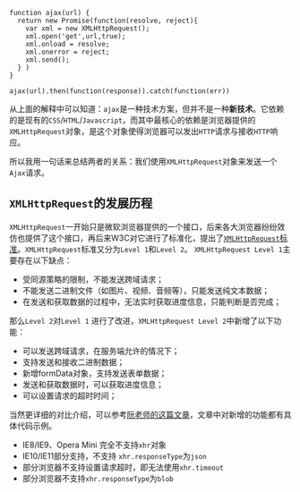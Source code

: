 ```
function ajax(url) {
  return new Promise(function(resolve, reject){
    var xml = new XMLHttpRequest();
    xml.open('get',url,true);
    xml.onload = resolve;
    xml.onerror = reject;
    xml.send();
  } )
}
```

```
ajax(url).then(function(response)).catch(function(err))
```
从上面的解释中可以知道：`ajax`是一种技术方案，但并不是一种**新技术**。它依赖的是现有的`CSS`/`HTML`/`Javascript`，而其中最核心的依赖是浏览器提供的`XMLHttpRequest`对象，是这个对象使得浏览器可以发出`HTTP`请求与接收`HTTP`响应。

所以我用一句话来总结两者的关系：我们使用`XMLHttpRequest`对象来发送一个`Ajax`请求。

## `XMLHttpRequest`的发展历程

`XMLHttpRequest`一开始只是微软浏览器提供的一个接口，后来各大浏览器纷纷效仿也提供了这个接口，再后来W3C对它进行了标准化，提出了[`XMLHttpRequest`标准](https://www.w3.org/TR/XMLHttpRequest/)。`XMLHttpRequest`标准又分为`Level 1`和`Level 2`。
`XMLHttpRequest Level 1`主要存在以下缺点：

- 受同源策略的限制，不能发送跨域请求；
- 不能发送二进制文件（如图片、视频、音频等），只能发送纯文本数据；
- 在发送和获取数据的过程中，无法实时获取进度信息，只能判断是否完成；

那么`Level 2`对`Level 1` 进行了改进，`XMLHttpRequest Level 2`中新增了以下功能：

- 可以发送跨域请求，在服务端允许的情况下；
- 支持发送和接收二进制数据；
- 新增formData对象，支持发送表单数据；
- 发送和获取数据时，可以获取进度信息；
- 可以设置请求的超时时间；

当然更详细的对比介绍，可以参考[阮老师的这篇文章](http://www.ruanyifeng.com/blog/2012/09/xmlhttprequest_level_2.html)，文章中对新增的功能都有具体代码示例。

- IE8/IE9、Opera Mini 完全不支持`xhr`对象
- IE10/IE11部分支持，不支持 `xhr.responseType`为`json`
- 部分浏览器不支持设置请求超时，即无法使用`xhr.timeout`
- 部分浏览器不支持`xhr.responseType`为`blob`